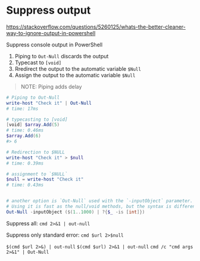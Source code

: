# Suppress output

https://stackoverflow.com/questions/5260125/whats-the-better-cleaner-way-to-ignore-output-in-powershell

Suppress console output in PowerShell
1. Piping to `Out-Null` discards the output
2. Typecast to `[void]`
3. Rredirect the output to the automatic variable `$Null`
3. Assign the output to the automatic variable `$Null`

> NOTE: Piping adds delay


```powershell
# Piping to Out-Null
write-host "Check it" | Out-Null
# time: 17ms

# typecasting to [void]
[void] $array.Add(5)
# time: 0.46ms
$array.Add(6)
#> 6

# Redirection to $NULL
write-host "Check it" > $null
# time: 0.39ms

# assignment to `$NULL`
$null = write-host "Check it"
# time: 0.43ms


# another option is `Out-Null` used with the `-inputObject` parameter.
# Using it is fast as the null/void methods, but the syntax is different:
Out-Null -inputObject ($(1..1000) | ?{$_ -is [int]})
```


Suppress all:
`cmd 2>&1 | out-null`

Suppress only standard error:
`cmd $url 2>$null`

`$(cmd $url 2>&) | out-null`
`$(cmd $url) 2>&1 | out-null`
`cmd /c "cmd args 2>&1" | Out-Null`
